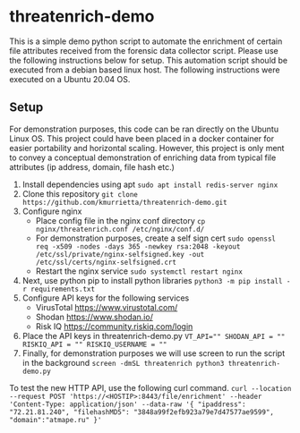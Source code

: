 # threatenrich-demo
This is a simple demo python script to automate the enrichment of certain file attributes received from the forensic data collector script.
Please use the following instructions below for setup. This automation script should be executed from a debian based linux host.
The following instructions were executed on a Ubuntu 20.04 OS.

## Setup
For demonstration purposes, this code can be ran  directly on the Ubuntu Linux OS. This project could have been placed in a docker container for easier portability and horizontal scaling. However, this project is only ment to convey a conceptual demonstration of enriching data from typical file attributes (ip address, domain, file hash etc.)

1. Install dependencies using apt ```sudo apt install redis-server nginx```
2. Clone this repository ```git clone https://github.com/kmurrietta/threatenrich-demo.git```
3. Configure nginx
	* Place config file in the nginx conf directory ```cp nginx/threatenrich.conf /etc/nginx/conf.d/```
	* For demonstration purposes, create a self sign cert ```sudo openssl req -x509 -nodes -days 365 -newkey rsa:2048 -keyout /etc/ssl/private/nginx-selfsigned.key -out /etc/ssl/certs/nginx-selfsigned.crt```
	* Restart the nginx service ```sudo systemctl restart nginx```
4. Next, use python pip to install python libraries ```python3 -m pip install -r requirements.txt```
5. Configure API keys for the following services
	* VirusTotal https://www.virustotal.com/
	* Shodan https://www.shodan.io/
	* Risk IQ https://community.riskiq.com/login
6. Place the API keys in threatenrich-demo.py
	``VT_API=""
	  SHODAN_API = ""
	  RISKIQ_API = ""
	  RISKIQ_USERNAME = ""``
8. Finally, for demonstration purposes we will use screen to run the script in the background ```screen -dmSL threatenrich python3 threatenrich-demo.py ```

To test the new HTTP API, use the following curl command.
``curl --location --request POST 'https://<HOSTIP>:8443/file/enrichment' --header 'Content-Type: application/json' --data-raw '{
    "ipaddress": "72.21.81.240",
    "filehashMD5": "3848a99f2efb923a79e7d47577ae9599",
    "domain":"atmape.ru"
}'``
